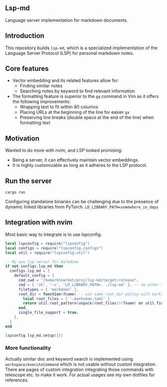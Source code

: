 Lsp-md
------

Language server implementation for markdown documents.

## Introduction

This repository builds `lsp-md`, which is a specialized implementation of the
Language Server Protocol (LSP) for personal markdown notes.

## Core features

- Vector embedding and its related features allow for:
  - Finding similar notes
  - Searching notes by keyword to find relevant information
- The formatting feature is superior to the `gq` command in Vim as it offers the
  following improvements:
  - Wrapping text to fit within 80 columns
  - Placing URLs at the beginning of the line for easier `gx`
  - Preserving line breaks (double space at the end of the line) when formatting
    text

## Motivation

Wanted to do more with nvim, and LSP looked promising:

* Being a server, it can effectively maintain vector embeddings.
* It is highly customizable as long as it adheres to the LSP protocol.

## Run the server

`cargo run`

Configuring standalone binaries can be challenging due to the presence of
dynamic linked libraries from PyTorch. `LD_LIBRARY_PATH=somewhere_in_deps`

## Integration with nvim

Most basic way to integrate is to use lspconfig.

```lua
local lspconfig = require("lspconfig")
local configs = require("lspconfig.configs")
local util = require("lspconfig.util")

-- My own lsp server for markdown
if not configs.lsp_md then
  configs.lsp_md = {
    default_config = {
      cmd_cwd = "/home/blmarket/proj/lsp-md/target/release",
      cmd = { 'sh', '-c', 'LD_LIBRARY_PATH=. ./lsp-md' }, -- no other stable way to run command
      filetypes = { 'markdown' },
      root_dir = function(fname) -- use same root_dir policy with marksman
        local root_files = { '.marksman.toml' }
        return util.root_pattern(unpack(root_files))(fname) or util.find_git_ancestor(fname)
      end,
      single_file_support = true,
    },
  }
end

lspconfig.lsp_md.setup({})
```

### More functionality

Actually similar doc and keyword search is implemented using
`workspace/executeCommand` which is not usable without custom integration. There
are pages of custom integration integrating those commands with telescope etc.
to make it work. For actual usages see my own dotfiles for references.

